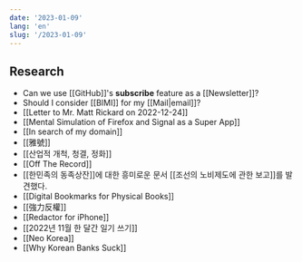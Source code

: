 ```yaml
---
date: '2023-01-09'
lang: 'en'
slug: '/2023-01-09'
---
```


## Research

- Can we use [[GitHub]]'s **subscribe** feature as a [[Newsletter]]?
- Should I consider [[BIMI]] for my [[Mail|email]]?
- [[Letter to Mr. Matt Rickard on 2022-12-24]]
- [[Mental Simulation of Firefox and Signal as a Super App]]
- [[In search of my domain]]
- [[雅號]]
- [[산업적 개척, 청결, 정화]]
- [[Off The Record]]
- [[한민족의 동족상잔]]에 대한 흥미로운 문서 [[조선의 노비제도에 관한 보고]]를 발견했다.
- [[Digital Bookmarks for Physical Books]]
- [[強力反權]]
- [[Redactor for iPhone]]
- [[2022년 11월 한 달간 일기 쓰기]]
- [[Neo Korea]]
- [[Why Korean Banks Suck]]
